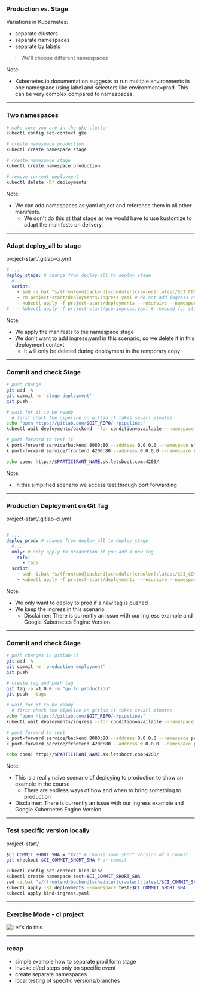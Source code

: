 ### Production vs. Stage

Variations in Kubernetes:
* separate clusters
* separate namespaces
* separate by labels

> We'll choose different namespaces

Note:
* Kubernetes.io documentation suggests to run multiple environments in one namespace using label and selectors like environment=prod. This can be very complex compared to namespaces.

----

### Two namespaces

```bash
# make sure you are in the gke cluster
kubectl config set-context gke

# create namespace production
kubectl create namespace stage

# create namespace stage
kubectl create namespace production

# remove current deployment
kubectl delete -Rf deployments
```

Note:
* We can add namespaces as yaml object and reference them in all other manifests.
  * We don't do this at that stage as we would have to use kustomize to adapt the manifests on delivery.

----

### Adapt deploy_all to stage

project-start/.gitlab-ci.yml
```yaml
# ...
deploy_stage: # change from deploy_all to deploy_stage
  #...
  script:
    - sed -i.bak "s/(frontend|backend|scheduler|crawler):latest/$CI_COMMIT_SHORT_SHA/" project-start/deployments/*/*.yaml
    - rm project-start/deployments/ingress.yaml # do not add ingress on your stage environment
    - kubectl apply -f project-start/deployments --recursive --namespace stage # add namespace
#   - kubectl apply -f project-start/gcp-ingress.yaml # removed for stage
```

Note:
* We apply the manifests to the namespace stage
* We don't want to add ingress.yaml in this scenario, so we delete it in this deployment context
  * it will only be deleted during deployment in the temporary copy

----

### Commit and check Stage

```bash
# push change
git add -A
git commit -m 'stage deployment'
git push

# wait for it to be ready
  # first check the pipeline on gitlab it takes sevarl minutes
echo "open https://gitlab.com/$GIT_REPO/-/pipelines"
kubectl wait deployments/backend --for condition=available --namespace stage

# port forward to test it
k port-forward service/backend 8080:80 --address 0.0.0.0 --namespace stage # separate terminal
k port-forward service/frontend 4200:80 --address 0.0.0.0 --namespace stage

echo open: http://$PARTICIPANT_NAME.sk.letsboot.com:4200/
```

Note: 
* In this simplified scenario we access test through port forwarding

----

### Production Deployment on Git Tag

project-start/.gitlab-ci.yml
```yaml

# ...
deploy_prod: # change from deploy_all to deploy_stage
  #...
  only: # only apply to production if you add a new tag
    refs:
      - tags
  script:
    - sed -i.bak "s/(frontend|backend|scheduler|crawler):latest/$CI_COMMIT_SHORT_SHA/" project-start/deployments/*/*.yaml
    - kubectl apply -f project-start/deployments --recursive --namespace prod # add namespace
```

Note:
* We only want to deploy to prod if a new tag is pushed
* We keep the ingress in this scenario
  * Disclaimer: There is currently an issue with our Ingress example and Google Kubernetes Engine Version

----

### Commit and check Stage

```bash
# push changes in gitlab-ci
git add -A
git commit -m 'production deployment'
git push

# create tag and push tag
git tag -a v1.0.0 -m "go to production"
git push --tags

# wait for it to be ready
  # first check the pipeline on gitlab it takes sevarl minutes
echo "open https://gitlab.com/$GIT_REPO/-/pipelines"
kubectl wait deployments/ingress --for condition=available --namespace production

# port forward to test
k port-forward service/backend 8080:80 --address 0.0.0.0 --namespace production # separate terminal
k port-forward service/frontend 4200:80 --address 0.0.0.0 --namespace production

echo open: http://$PARTICIPANT_NAME.sk.letsboot.com:4200/
```

Note:
* This is a really naive scenario of deploying to production to show an example in the course
  * There are endless ways of how and when to bring something to production
* Disclaimer: There is currently an issue with our Ingress example and Google Kubernetes Engine Version

----

### Test specific version locally

project-start/
```bash
$CI_COMMIT_SHORT_SHA = "XYZ" # choose some short version of a commit
git checkout $CI_COMMIT_SHORT_SHA # or commit

kubectl config set-context kind-kind
kubectl create namespace test-$CI_COMMIT_SHORT_SHA
sed -i.bak "s/(frontend|backend|scheduler|crawler):latest/$CI_COMMIT_SHORT_SHA/" project-start/deployments/*/*.yaml
kubectl apply -Rf deployments --namespace test-$CI_COMMIT_SHORT_SHA
kubectl apply kind-ingress.yaml
```

----

### Exercise Mode - ci project

![Let's do this](https://media.giphy.com/media/GdJz3mScUhC5W/giphy.gif)
<!-- .element style="max-width:50%" -->

----

### recap

* simple example how to separate prod form stage
* invoke ci/cd steps only on specific event
* create separate namespaces
* local testing of specific versions/branches